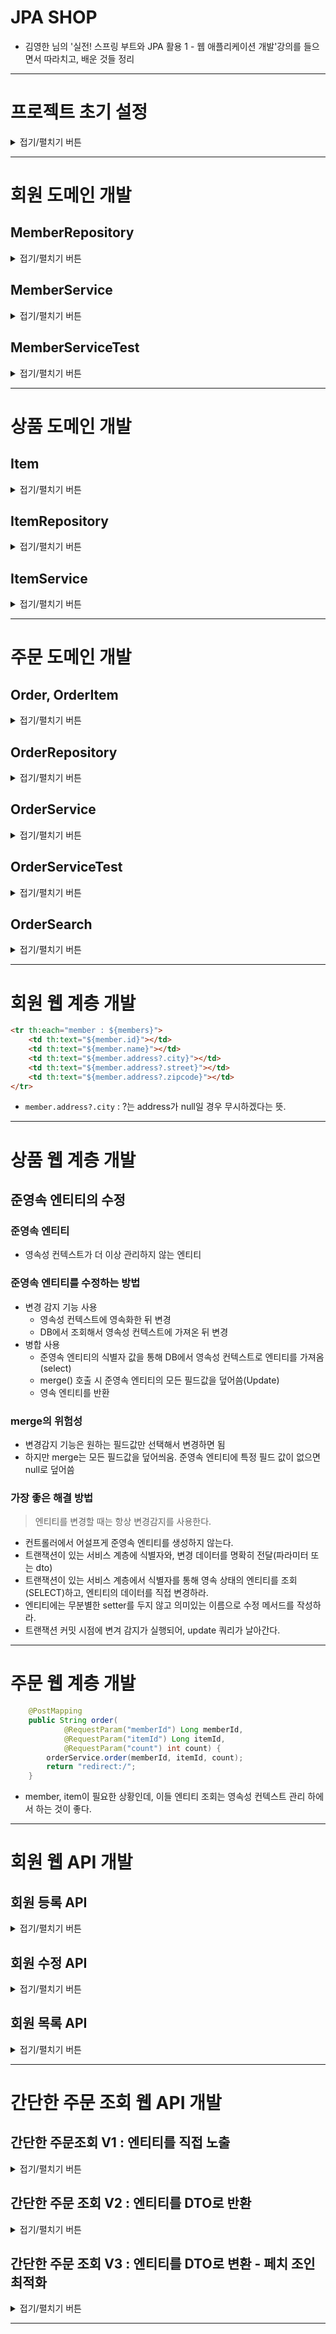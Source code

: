 
# JPA SHOP
- 김영한 님의 '실전! 스프링 부트와 JPA 활용 1 - 웹 애플리케이션 개발'강의를 들으면서 따라치고, 배운 것들 정리

---

# 프로젝트 초기 설정
<details>
<summary>접기/펼치기 버튼</summary>
<div markdown="1">

## 의존 라이브러리
```groovy
dependencies {
	implementation 'org.springframework.boot:spring-boot-starter-data-jpa'
	implementation 'org.springframework.boot:spring-boot-starter-thymeleaf'
	implementation 'org.springframework.boot:spring-boot-starter-validation'
	implementation 'org.springframework.boot:spring-boot-starter-web'
	implementation 'org.springframework.boot:spring-boot-devtools'

	// 쿼리 parameter를 로그로 남김
	implementation 'com.github.gavlyukovskiy:p6spy-spring-boot-starter:1.8.0'
	compileOnly 'org.projectlombok:lombok'
	runtimeOnly 'com.h2database:h2'
	annotationProcessor 'org.projectlombok:lombok'
	testImplementation 'org.springframework.boot:spring-boot-starter-test'
}
```
- `spring-web` : 웹
- `spring-devtools`
    - html 파일을 수정후 리컴파일만 해주면 서버 재시작 없이 view 파일 변경 가능
    - build - Recompile (Ctrl + shift + F9)
- thymeleaf : 템플릿엔진 타임리프
- `spring-data-jpa` : jpa
- `p6spy` : 쿼리 로그
- `lombok` : 각종 편의 어노테이션

## application.yml
```yaml
spring:
  datasource: # 데이터 소스
    url: jdbc:h2:tcp://localhost/~/jpashop # 실행 환경의 홈 디렉토리에 있는 jpashop을 uri로 함
    username: sa
    password:
    driver-class-name: org.h2.Driver

  jpa:
    hibernate:
      ddl-auto: create # 애플리케이션 실행 시점에 테이블을 drop하고, 다시 생성함.
    properties:
      hibernate:
#        show_sql: true # sout으로 하이버네이트 실행 SQL을 남기는 것인데, 후술할 logging으로 대체한다.
        format_sql: true # 보여지는 쿼리를 예쁘게 보여줌

logging:
  level:
    org.hibernate.SQL: debug # 하이버네이트 실행 SQL을 logger을 통해 남긴다.
    org.hibernate.type: trace  # 쿼리 parameter의 값을 로그로 남김. 배포환경에서는 사용하지 성능 상 문제가 있다면 사용할지 말지를 고민하는 것이 좋다.
```
- spring.datasource : 데이터 소스 설정
- spring.jpa.hibernate : 하이버네이트 설정
- logging.level : 로깅 레벨 설정
    - org.hibernate.SQL : 하이버네이트 실행 SQL을 logger로 남김
    - org.hibernate.type : 쿼리 paramter의 값을 로깅

</div>
</details>

---

# 회원 도메인 개발

## MemberRepository
<details>
<summary>접기/펼치기 버튼</summary>
<div markdown="1">

```java
@Repository
public class MemberRepository {

    @PersistenceContext
    private EntityManager em;
```
```java
@Repository
@RequiredArgsConstructor
public class MemberRepository {

    private final EntityManager em;
```
- `@Repository` : 스프링 빈으로 Repository 등록
- `@PersistenceContext` : 엔티티매니저 자동 주입
- 스프링데이터 JPA를 사용하면 EntityManager도 자동 의존관계주입 가능
- 기능
  - save : 회원 저장
  - findOne : 회원 조회(id로 단건 조회)
  - findAll : 회원 전체 조회
  - findByName : 이름으로 회원 조회

</div>
</details>

## MemberService
<details>
<summary>접기/펼치기 버튼</summary>
<div markdown="1">

```java
@Service
@RequiredArgsConstructor
@Transactional(readOnly = true) // 읽기 전용
public class MemberService {

    private final MemberRepository memberRepository;

    /**
     * 회원 가입
     */
    @Transactional // 변경
    public Long join(Member member) {
        validateDuplicateMember(member);
        memberRepository.save(member);
        return member.getId();
    }
```
- `@Transactional` : 트랜잭션, 영속성 컨텍스트. `readOnly = false`가 디폴트
  - `readOnly=true`
    - 데이터의 변경이 없는 읽기 전용 메서드에 사용. 영속성 컨텍스트를 플러시하지 않으므로 약간 성능 향상(읽기 전용에는 다 적용)
  - 데이터베이스 드라이버가 지원하면 DB에서는 성능 향상

</div>
</details>

## MemberServiceTest
<details>
<summary>접기/펼치기 버튼</summary>
<div markdown="1">

```java
@SpringBootTest
@Transactional
class MemberServiceTest {
```
- `@SpringBootTest` : 스프링부트 연동 테스트
- `@Transactional` : 테스트 종료 후 롤백
  - 롤백시키고 싶지 않으면 메서드에 `@RollBack(false)` 넣어주기
```yaml
#spring:
#  datasource: # 데이터 소스
#    url: jdbc:h2:mem:test # 스프링부트는 기본적으로 인메모리 테스트 DB를 사용
#    username: sa
#    password:
#    driver-class-name: org.h2.Driver
#
#  jpa:
#    hibernate:
#      ddl-auto: create-drop # 애플리케이션 실행 시점에 테이블을 drop하고, 다시 생성한 뒤 종료시점에 drop (테스트 - 스프링부트 디폴트)
#    properties:
#      hibernate:
##        show_sql: true # sout으로 하이버네이트 실행 SQL을 남기는 것인데, 후술할 logging으로 대체한다.
#        format_sql: true # 보여지는 쿼리를 예쁘게 보여줌

logging:
  level:
    org.hibernate.SQL: debug # 하이버네이트 실행 SQL을 logger을 통해 남긴다.
#    org.hibernate.type: trace  # 쿼리 parameter의 값을 로그로 남김. 배포환경에서는 사용하지 성능 상 문제가 있다면 사용할지 말지를 고민하는 것이 좋다.
```
- 인 메모리 테스트
  - `test/resources/application.yml`를 우선적으로 읽음.
    - 스프링은 디폴트로 인메모리 db를 사용
    - ddl-auto : create-drop을 기본 옵션으로 사용(drop - create - drop)

</div>
</details>

---

# 상품 도메인 개발

## Item

<details>
<summary>접기/펼치기 버튼</summary>
<div markdown="1">

```java
    //== 비즈니스 로직 ==/

    /**
     * stock 증가
     */
    public void addStockQuantity(int quantity) {
        this.stockQuantity += quantity;
    }

    /**
     * stock 감소
     */
    public void removeStock(int quantity) {
        int restStock = this.stockQuantity - quantity;

        if (restStock < 0) {
            throw new NotEnoughStockException("Need More Stock");
        }
        this.stockQuantity = restStock;
    }
```
- Item에 관한 비즈니스 로직은 Item 스스로가 책임질 수 있어야한다.
- Item의 상태 변화는 setter를 사용하기보다 의미있는 메서드를 작성하는 것이 객체지향적이다.

</div>
</details>

## ItemRepository
<details>
<summary>접기/펼치기 버튼</summary>
<div markdown="1">

```java
    public void save(Item item) {
        if (item.getId() == null) {
            em.persist(item);
        } else {
            em.merge(item);
        }
    }
```
- save
  - id가 없음 : 신규 상품
  - id가 있음 : 갱신?
- findOne : 단건 조회
- findAll : 전체 조회

</div>
</details>

## ItemService
<details>
<summary>접기/펼치기 버튼</summary>
<div markdown="1">

```java
    private final ItemRepository itemRepository;

    @Transactional
    public void saveItem(Item item) {
        itemRepository.save(item);
    }

    public Item findOne(Long itemId) {
        return itemRepository.findOne(itemId);
    }

    public List<Item> findItems() {
        return itemRepository.findAll();
    }
```
- 단순히 Repository에 위임

</div>
</details>

---

# 주문 도메인 개발

## Order, OrderItem
<details>
<summary>접기/펼치기 버튼</summary>
<div markdown="1">

### Order, OrderItem 생성 로직
```java
//== 생성 메서드 ==//
public static Order createOrder(Member member, Delivery delivery, OrderItem... orderItems) {
    Order order = new Order();
    order.setMember(member);
    order.setDelivery(delivery);

    for (OrderItem orderItem : orderItems) {
        order.addOrderItem(orderItem);
    }
    order.setStatus(OrderStatus.ORDER);
    order.setOrderDate(LocalDateTime.now());
    return order;
}
```
```java
//== 생성 메서드 ==//
public static OrderItem createOrderItem(Item item, int orderPrice, int count) {
    OrderItem orderItem = new OrderItem();
    orderItem.setItem(item);
    orderItem.setOrderPrice(orderPrice);
    orderItem.setCount(count);

    item.removeStock(count);
    return orderItem;
}
```
- 생성이 복잡한 클래스는 별도로 static 메서드로 생성
- 주문시 item의 상태도 변경된다.
  - item의 상태 변화가 의미있는 메서드로 정의되어 있어서, 관계 확인이 편리하다.

### Order, OrderItem 비즈니스 로직
```java
//== 비즈니스 로직 ==//

/**
 * 주문 취소
 */
public void cancleOrder() {
    if (delivery.getStatus() == DeliveryStatus.COMP) {
        throw new IllegalStateException("이미 배송완료된 상품은 취소가 불가능합니다.");
    }
    this.setStatus(OrderStatus.CANCEL);

    for (OrderItem orderItem : orderItems) {
        orderItem.cancel();
    }
}

/**
 * 전체 주문가격 조회
 */
public int getTotalPrice() {
    return orderItems.stream()
            .mapToInt(OrderItem::getTotalPrice)
            .sum();
}
```
```java
//== 비즈니스 로직 ==//

/**
 * 주문 취소
 */
public void cancel() {
    getItem().addStockQuantity(count);
}

/**
 * 주문상품 전체 가격 조회
 */
public int getTotalPrice() {
    return getOrderPrice() * getCount();
}
```
- 주문 취소
- 주문 가격 조회

</div>
</details>

## OrderRepository
<details>
<summary>접기/펼치기 버튼</summary>
<div markdown="1">

```java
@Repository
@RequiredArgsConstructor
public class OrderRepository {
    
    private final EntityManager em;
    
    public void save(Order order) {
        em.persist(order);
    }
    
    public Order findOne(Long id) {
        return em.find(Order.class, id);
    }
    
    //TODO
    // public List<Order> findAll(OrderSearch orderSearch) {}
    
}
```
- 주문 등록
- 주문 단건 조회
- TODO : 주문목록 필터링 조회

</div>
</details>

## OrderService
<details>
<summary>접기/펼치기 버튼</summary>
<div markdown="1">

### 주문 생성
```java
    @Transactional
    public Long order(Long memberId, Long itemId, int count) {

        // 엔티티 조회
        Member member = memberRepository.findOne(memberId);
        Item item = itemRepository.findOne(itemId);

        // 배송정보 생성
        Delivery delivery = new Delivery();
        delivery.setAddress(member.getAddress());
        delivery.setStatus(DeliveryStatus.READY);

        // 주문상품 생성
        OrderItem orderItem = OrderItem.createOrderItem(item, item.getPrice(), count);

        // 주문 생성
        Order order = Order.createOrder(member, delivery, orderItem);

        // 주문 저장
        orderRepository.save(order);
        return order.getId();
    }
```
### 주문 취소
```java
@Transactional
public void cancelOrder(Long orderId) {

    // 주문 엔티티 조회
    Order order = orderRepository.findOne(orderId);

    // 주문 취소
    order.cancelOrder();
}
```
- 도메인 모델 패턴 : 엔티티가 비즈니스 로직을 가지고, 객체 지향의 특성을 적극 활용하는 것 
  - 비즈니스 로직 대부분이 '도메인'에 있음.
  - 서비스 계층은 단순히 엔티티에 필요한 요청을 위임하는 역할
- 트랜잭션 스크립트 패턴 : 엔티티에 비즈니스 로직이 거의 없고, 서비스 계층에서 대부분의 비즈니스 로직을 처리
- 우열을 가릴 수 없고 실무에서는 양쪽을 모두 쓴다고는 함.
  - JPA 위주 개발의 경우 주로 도메인 모델 패턴
  - JdbcTemplate, MyBatis 위주 개발의 경우 주로 트랜잭션 스크립트 패턴

</div>
</details>

## OrderServiceTest
<details>
<summary>접기/펼치기 버튼</summary>
<div markdown="1">

```java
@SpringBootTest
@Transactional
class OrderServiceTest {

    @Autowired
    private EntityManager em;

    @Autowired
    private OrderService orderService;

    @Autowired
    private OrderRepository orderRepository;
```
- 단순히 order 생성에 필요한 member, item은 em을 통해 가져오도록 함
- 서비스 로직 하나를 테스트하기 위해 DB까지 연동해서 갖고오는 관점에선 좋은 테스트가 아님. 단위 테스트를 지향하자.
  - 도메인 따로.
  - 레포지토리 따로.
  - 독립적으로 서비스 따로.

</div>
</details>

## OrderSearch
<details>
<summary>접기/펼치기 버튼</summary>
<div markdown="1">

```java
    public List<Order> findAllByCriteria(OrderSearch orderSearch) {
        CriteriaBuilder cb = em.getCriteriaBuilder();
        CriteriaQuery<Order> cq = cb.createQuery(Order.class);
        Root<Order> o = cq.from(Order.class);
        Join<Order, Member> m = o.join("member", JoinType.INNER); //회원과 조인
        List<Predicate> criteria = new ArrayList<>();

        //주문 상태 검색
        if (orderSearch.getOrderStatus() != null) {
            Predicate status = cb.equal(o.get("status"),
                    orderSearch.getOrderStatus());
            criteria.add(status);
        }
        
        //회원 이름 검색
        if (StringUtils.hasText(orderSearch.getMemberName())) {
            Predicate name =
                    cb.like(m.<String>get("name"), "%" +
                            orderSearch.getMemberName() + "%");
            criteria.add(name);
        }
        cq.where(cb.and(criteria.toArray(new Predicate[criteria.size()])));
        TypedQuery<Order> query = em.createQuery(cq).setMaxResults(1000); // 최대 1000건
        return query.getResultList();
    }
```
- JPA Criteria는 JPA 표준 스펙이지만 실무에서 사용하기에 너무 복잡
- QueryDSL로 동적 쿼리를 다뤄보자.

</div>
</details>

---

# 회원 웹 계층 개발

```html
<tr th:each="member : ${members}">
    <td th:text="${member.id}"></td>
    <td th:text="${member.name}"></td>
    <td th:text="${member.address?.city}"></td>
    <td th:text="${member.address?.street}"></td>
    <td th:text="${member.address?.zipcode}"></td>
</tr>
```
- `member.address?.city` : ?는 address가 null일 경우 무시하겠다는 뜻.


---

# 상품 웹 계층 개발

## 준영속 엔티티의 수정

### 준영속 엔티티
- 영속성 컨텍스트가 더 이상 관리하지 않는 엔티티

### 준영속 엔티티를 수정하는 방법
- 변경 감지 기능 사용
  - 영속성 컨텍스트에 영속화한 뒤 변경
  - DB에서 조회해서 영속성 컨텍스트에 가져온 뒤 변경
- 병합 사용
  - 준영속 엔티티의 식별자 값을 통해 DB에서 영속성 컨텍스트로 엔티티를 가져옴(select)
  - merge() 호출 시 준영속 엔티티의 모든 필드값을 덮어씀(Update)
  - 영속 엔티티를 반환

### merge의 위험성
- 변경감지 기능은 원하는 필드값만 선택해서 변경하면 됨
- 하지만 merge는 모든 필드값을 덮어씌움. 준영속 엔티티에 특정 필드 값이 없으면 null로 덮어씀

### 가장 좋은 해결 방법
> 엔티티를 변경할 때는 항상 변경감지를 사용한다.

- 컨트롤러에서 어설프게 준영속 엔티티를 생성하지 않는다.
- 트랜잭션이 있는 서비스 계층에 식별자와, 변경 데이터를 명확히 전달(파라미터 또는 dto)
- 트랜잭션이 있는 서비스 계층에서 식별자를 통해 영속 상태의 엔티티를 조회(SELECT)하고, 엔티티의 데이터를 직접 변경하라.
- 엔티티에는 무분별한 setter를 두지 않고 의미있는 이름으로 수정 메서드를 작성하라.
- 트랜잭션 커밋 시점에 변겨 감지가 실행되어, update 쿼리가 날아간다.

---

# 주문 웹 계층 개발
```java
    @PostMapping
    public String order(
            @RequestParam("memberId") Long memberId,
            @RequestParam("itemId") Long itemId,
            @RequestParam("count") int count) {
        orderService.order(memberId, itemId, count);
        return "redirect:/";
    }
```
- member, item이 필요한 상황인데, 이들 엔티티 조회는 영속성 컨텍스트 관리 하에서 하는 것이 좋다.

---

# 회원 웹 API 개발

## 회원 등록 API
<details>
<summary>접기/펼치기 버튼</summary>
<div markdown="1">

### 회원 등록 V1
```java

    @PostMapping("/api/v1/members")
    public CreateMemberResponse saveMemberV1(@RequestBody @Valid Member member) {
        Long memberId = memberService.join(member);
        return new CreateMemberResponse(memberId);
    }

    @Data
    static class CreateMemberResponse {
        private Long id;

        public CreateMemberResponse(Long id) {
            this.id = id;
        }
    }
```
- 파라미터에 엔티티가 바로 존재
- 이후 엔티티가 변경되면 요청 api 사양이 계속 변하는 문제 발생

### 회원등록 V2
```java
@PostMapping("/api/v2/members")
public CreateMemberResponse saveMemberV2(@RequestBody @Valid CreateMemberRequest request) {
        Member member = request.toEntity();
        Long memberId = memberService.join(member);
        return new CreateMemberResponse(memberId);
        }

@Data
static class CreateMemberRequest {
  @NotEmpty
  private String name;
  private String city;
  private String street;
  private String zipcode;

  public Member toEntity() {
    Member member = new Member();
    member.setName(name);
    member.setAddress(new Address(city,street, zipcode));
    return member;
  }
}
```
- 요청 API를 바인딩할 클래스를 별도로 정의
- 검증 어노테이션을 요청DTO에

</div>
</details>

## 회원 수정 API
<details>
<summary>접기/펼치기 버튼</summary>
<div markdown="1">

```java
@PutMapping("/api/v2/members/{id}")
public UpdateMemberResponse updateMemberV2(
        @PathVariable Long id,
        @RequestBody @Valid UpdateMemberRequest request) {

    memberService.update(id, request.getName(), request.getAddress());

    Member updatedMember = memberService.findOne(id);
    return new UpdateMemberResponse(updatedMember);
}
```
- 쿼리와 커맨드를 분리하라.
  - 변경 결과 엔티티를 반환하는 행위는 커맨드, 쿼리의 역할을 동시에 수행하는 상황임
  - 하나의 메서드는 하나의 역할만.
- 위의 경우에서도, update메서드는 변경만 수행함. 엔티티를 반환하지 않음.

</div>
</details>

## 회원 목록 API
<details>
<summary>접기/펼치기 버튼</summary>
<div markdown="1">


### 회원 목록 V1 : 응답 값으로 엔티티를 외부에 직접 노출
```java
    @GetMapping("/api/v1/members")
    public List<Member> members() {
        List<Member> members = memberService.findMembers();
        return members;
    }
```
- 문제점
  - 엔티티에 프레젠테이션 계층을 위한 로직이 추가됨
  - 기본적으로 엔티티의 모든 값이 노출됨
  - 엔티티에 응답 스펙을 맞추기 위한 로직이 추가됨(`@JsonIgnore`, 별도의 뷰 로직 등...)
  - 실무에서는 같은 엔티티에 대해 API가 용도에 따라 다양하게 만들어지는데, 한 엔티티에 각각의 API를 위한 프레젠테이션 응답 로직을 담기는 어렵다.
  - 엔티티가 변경되면 API 스펙이 변한다.
  - 추가로, 컬렉션을 직접 반환하면 향후 API 스펙을 변경하기 어렵다. (별도의 Result 클래스 생성으로 해결)
- 결론
  - API 응답 스펙에 맞추어 별도의 DTO를 생성한다.

## 회원 목록 V2 : 응답 DTO를 별도로 생성하여 반환
```java
@GetMapping("/api/v2/members")
public MemberListResponse membersV2() {
    List<Member> findMemberEntities = memberService.findMembers();
    return MemberListResponse.create(findMemberEntities);
}
```
```java
@Data
@RequiredArgsConstructor(access = AccessLevel.PRIVATE)
public class MemberListResponse {

    private final List<MemberListElement> members;

    public static MemberListResponse create(List<Member> memberEntities) {
        List<MemberListElement> members = memberEntities.stream()
                .map(MemberListElement::new)
                .collect(Collectors.toList());

        return new MemberListResponse(members);
    }
```
- 엔티티를 DTO로 변환해서 반환
- 엔티티가 변해도 API 스펙이 변경되지 않는다.
- 컬렉션을 외부 클래스로 감싸서, 향후 필요한 필드를 추가할 수 있다.

</div>
</details>

---

# 간단한 주문 조회 웹 API 개발

## 간단한 주문조회 V1 : 엔티티를 직접 노출
<details>
<summary>접기/펼치기 버튼</summary>
<div markdown="1">

```groovy
implementation 'com.fasterxml.jackson.datatype:jackson-datatype-hibernate5'
```
```java
@SpringBootApplication
public class JpaShopApplication {

	public static void main(String[] args) {
		SpringApplication.run(JpaShopApplication.class, args);
	}

	@Bean
	Hibernate5Module hibernate5Module() {
		Hibernate5Module hibernate5Module = new Hibernate5Module();

//		// 강제 지연로딩 설정
//		hibernate5Module.configure(Hibernate5Module.Feature.FORCE_LAZY_LOADING, true);
		return hibernate5Module;
	}

}
```
- 강제 지연로딩을 목적으로 하이버네이트 모듈 사용
- Hibernate5Module 빈 등록
  - configure에서 FORCE_LAZY_LOADING 을 true로 설정하면, json 생성시 모든 프로퍼티를 강제 지연로딩시킴
  - 이때 반대편에서 호출하는 것을 막기 위해, 반대편 연관관계쪽에 `@JsonIgnore`를 달아야함
```java
@GetMapping("/api/v1/simple-orders")
public List<Order> ordersV1() {
    List<Order> all = orderRepository.findAllByString(new OrderSearch());
    for (Order order : all) {
        order.getMember().getName(); // Lazy 강제 초기화
        order.getDelivery().getStatus(); // Lazy 강제 초기화
    }

    return all;
}
```
- Member, Delivery 정보를 응답으로 보내기 위해, 메서드 호출하여 강제 지연로딩시킴.

### V1 문제점
- 엔티티를 직접 응답으로 외부 노출하므로, 엔티티 변경 시 API가 변경됨
- 엔티티에서 `@JsonIgnore` 설정을 건들게 되므로 다른 사용처에서도 영향
- 만약 즉시로딩(EAGER) 설정까지 사용할 경우 다른 곳에서도 불필요하게 즉시로딩됨.
- 성능 튜닝이 매우 어려워진다.
- 따라서, 항상 지연로딩을 기본으로 하고, 성능 최적화가 필요할 경우에는 페치조인(Fetch Join)을 사용하자.

</div>
</details>

## 간단한 주문 조회 V2 : 엔티티를 DTO로 반환
<details>
<summary>접기/펼치기 버튼</summary>
<div markdown="1">

### SimpleOrderListResponse : 간단한 주문 목록 응답
```java
@RequiredArgsConstructor
@Data
public class SimpleOrderListResponse {

    private final List<SimpleOrderListElement> orders;

    public static SimpleOrderListResponse create(List<Order> orderEntities) {
        List<SimpleOrderListElement> orders = orderEntities.stream()
                .map(SimpleOrderListElement::new)
                .collect(Collectors.toList());
        return new SimpleOrderListResponse(orders);
    }

    @Data
    static class SimpleOrderListElement {

        private Long orderId;
        private String customerName;
        private LocalDateTime orderDate;
        private OrderStatus orderStatus;
        private Address address;
```
- Order 엔티티를 `OrderListElement`로 변환, 이들의 리스트를 기반으로 `SimpleOrderListResponse`를 생성
```java
    @GetMapping("/api/v2/simple-orders")
    public SimpleOrderListResponse ordersV2() {
        List<Order> orderEntities = orderRepository.findAllByString(new OrderSearch());
        return SimpleOrderListResponse.create(orderEntities);
    }
```
- 응답 객체를 생성하여 반환

### V2 - 한계
- 쿼리가 총 1 + N + N번 실행됨(v1과 쿼리 수가 같다.)
  - order 조회 한 번
  - order -> Member 조회 N번
  - order -> Delivery 조회 N번
  - 예) order 결과가 4개면 최악의 경우 1+4+4번 실행됨(최악의 경우)
    - 지연로딩은 영속성 컨텍스트에서 조회하므로, 이미 조회된 경우 쿼리를 생략함

</div>
</details>

## 간단한 주문 조회 V3 : 엔티티를 DTO로 변환 - 페치 조인 최적화
<details>
<summary>접기/펼치기 버튼</summary>
<div markdown="1">

### OrderRepository
```java
public List<Order> findAllWithMemberDelivery() {
    return em.createQuery(
                    "SELECT o FROM Order as o " +
                            "join fetch o.member as m " +
                            "join fetch o.delivery as d", Order.class
            )
            .getResultList();
}
```
- 엔티티를 페치 조인(fetch Join)으로 쿼리 1번에 조회
- 페치 조인으로 order->member, order->delivery는 한번에 가져와지므로 지연로딩 x

</div>
</details>

---